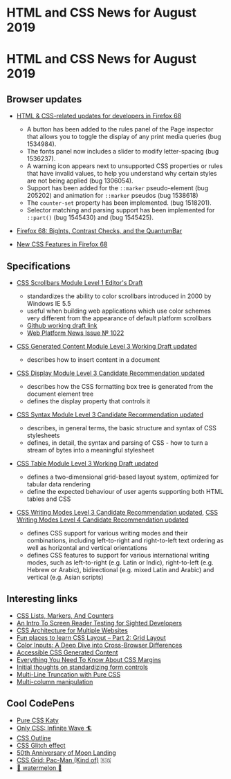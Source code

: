 # HTML and CSS News for August 2019

# HTML and CSS News for August 2019

## Browser updates

- [HTML & CSS-related updates for developers in Firefox 68](https://developer.mozilla.org/en-US/docs/Mozilla/Firefox/Releases/68)
    + A button has been added to the rules panel of the Page inspector that allows you to toggle the display of any print media queries (bug 1534984).
    + The fonts panel now includes a slider to modify letter-spacing (bug 1536237).
    + A warning icon appears next to unsupported CSS properties or rules that have invalid values, to help you understand why certain styles are not being applied (bug 1306054).
    + Support has been added for the `::marker` pseudo-element (bug 205202) and animation for `::marker` pseudos (bug 1538618)
    + The  `counter-set` property has been implemented. (bug 1518201).
    + Selector matching and parsing support has been implemented for `::part()` (bug 1545430) and (bug 1545425).

- [Firefox 68: BigInts, Contrast Checks, and the QuantumBar](https://hacks.mozilla.org/2019/07/firefox-68-bigints-contrast-checks-and-the-quantumbar/)

- [New CSS Features in Firefox 68](https://hacks.mozilla.org/2019/07/new-css-features-in-firefox-68/)

## Specifications

- [CSS Scrollbars Module Level 1 Editor's Draft](https://drafts.csswg.org/css-scrollbars-1/)
    + standardizes the ability to color scrollbars introduced in 2000 by Windows IE 5.5
    + useful when building web applications which use color schemes very different from the appearance of default platform scrollbars
    + [Github working draft link](https://github.com/w3c/csswg-drafts/tree/master/css-scrollbars-1)
    + [Web Platform News Issue № 1022](https://webplatform.news/issues/2019-07-25)

- [CSS Generated Content Module Level 3 Working Draft updated](https://www.w3.org/TR/css-content-3/)
    + describes how to insert content in a document

- [CSS Display Module Level 3 Candidate Recommendation updated](https://www.w3.org/TR/css-display-3/)
    + describes how the CSS formatting box tree is generated from the document element tree
    + defines the display property that controls it

- [CSS Syntax Module Level 3 Candidate Recommendation updated](https://www.w3.org/TR/css-syntax-3/)
    + describes, in general terms, the basic structure and syntax of CSS stylesheets
    + defines, in detail, the syntax and parsing of CSS - how to turn a stream of bytes into a meaningful stylesheet

- [CSS Table Module Level 3 Working Draft updated](https://www.w3.org/TR/css-tables-3/)
    + defines a two-dimensional grid-based layout system, optimized for tabular data rendering
    + define the expected behaviour of user agents supporting both HTML tables and CSS

- [CSS Writing Modes Level 3 Candidate Recommendation updated](https://www.w3.org/TR/css-writing-modes-3/), [CSS Writing Modes Level 4 Candidate Recommendation updated](https://www.w3.org/TR/css-writing-modes-4/)
    + defines CSS support for various writing modes and their combinations, including left-to-right and right-to-left text ordering as well as horizontal and vertical orientations
    + defines CSS features to support for various international writing modes, such as left-to-right (e.g. Latin or Indic), right-to-left (e.g. Hebrew or Arabic), bidirectional (e.g. mixed Latin and Arabic) and vertical (e.g. Asian scripts)

## Interesting links

- [CSS Lists, Markers, And Counters](https://www.smashingmagazine.com/2019/07/css-lists-markers-counters/)
- [An Intro To Screen Reader Testing for Sighted Developers](http://uncaughtreferenceerror.com/a-crash-course-to-screenreaders-for-sighted-developers/)
- [CSS Architecture for Multiple Websites](https://medium.com/@elad/css-architecture-for-multiple-we)
- [Fun places to learn CSS Layout –  Part 2: Grid Layout](https://stephaniewalter.design/blog/fun-places-to-learn-css-layout-part-2-grid-layout/)
- [Color Inputs: A Deep Dive into Cross-Browser Differences](https://css-tricks.com/color-inputs-a-deep-dive-into-cross-browser-differences/)
- [Accessible CSS Generated Content](https://yatil.net/blog/accessible-css-generated-content)
- [Everything You Need To Know About CSS Margins](https://www.smashingmagazine.com/2019/07/margins-in-css/)
- [Initial thoughts on standardizing form controls](https://www.gwhitworth.com/blog/2019/07/form-controls-components/)
- [Multi-Line Truncation with Pure CSS ](https://css-tricks.com/multi-line-truncation-with-pure-css/)
- [Multi-column manipulation](https://every-layout.dev/blog/multi-column-manipulation/)

## Cool CodePens

- [Pure CSS Katy](https://codepen.io/MalaikaIshtiaq/pen/OexbXz)
- [Only CSS: Infinite Wave 🏄](https://codepen.io/YusukeNakaya/pen/MMqwVw)
- [CSS Outline](https://codepen.io/ananyaneogi/pen/NZmLQQ)
- [CSS Glitch effect](https://codepen.io/Nirajanbasnet/pen/RzOwdg)
- [50th Anniversary of Moon Landing](https://codepen.io/MalaikaIshtiaq/pen/zVQBEy)
- [CSS Grid: Pac-Man (Kind of)](https://codepen.io/oliviale/full/MNJwBM) 🇸🇬
- [🍉 watermelon 🍉](https://codepen.io/creme/pen/PMNxMm)